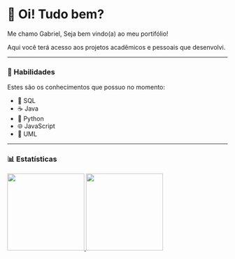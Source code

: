 # 👋 Oi! Tudo bem? 
Me chamo Gabriel, Seja bem vindo(a) ao meu portifólio!

Aqui você terá acesso aos projetos acadêmicos e pessoais que desenvolvi.

<hr>

### 🚀 Habilidades
Estes são os conhecimentos que possuo no momento:
   - 📄 SQL
   - ☕ Java
   - 🐍 Python
   - 🌐 JavaScript
   - 📏 UML

<hr>

### 📊 Estatísticas

<a markdown="1" href="https://github.com/gabriel-mns">
  <img style="height:11rem" src="https://github-readme-stats.vercel.app/api?username=gabriel-mns&show_icons=true&theme=tokyonight&include_all_commits=true&count_private=true"/>
  <img style="height:11rem" src="https://github-readme-stats.vercel.app/api/top-langs/?username=gabriel-mns&layout=compact&langs_count=7&theme=tokyonight"/>
</a>


